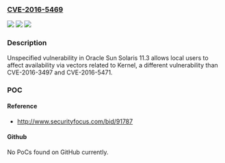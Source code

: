 ### [CVE-2016-5469](https://cve.mitre.org/cgi-bin/cvename.cgi?name=CVE-2016-5469)
![](https://img.shields.io/static/v1?label=Product&message=n%2Fa&color=blue)
![](https://img.shields.io/static/v1?label=Version&message=n%2Fa&color=blue)
![](https://img.shields.io/static/v1?label=Vulnerability&message=n%2Fa&color=brighgreen)

### Description

Unspecified vulnerability in Oracle Sun Solaris 11.3 allows local users to affect availability via vectors related to Kernel, a different vulnerability than CVE-2016-3497 and CVE-2016-5471.

### POC

#### Reference
- http://www.securityfocus.com/bid/91787

#### Github
No PoCs found on GitHub currently.

